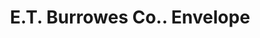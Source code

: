 ---
doi: 10.7916/D86Q387Q
date_other: '1898'
date_other_textual: '1898'
form: printed ephemera
genre:
- Envelopes
name:
- E.T. Burrowes Co.
object_in_context_url: https://biggert.cul.columbia.edu/items/view/ave_biggert_00585
subject_hierarchical_geographic:
- Portland, Maine, United States
subject_name:
- E.T. Burrowes Co.
title: E.T. Burrowes Co.. Envelope
sort_title: E.T. Burrowes Co.. Envelope
call_number: ave_biggert_00585
coordinates:
- 43.666666666666664,-70.26666666666667
pid: ave_biggert_00585
identifiers: ave_biggert_00585
permalink: /biggert/ave_biggert_00585/
layout: iiif-image-page
---
